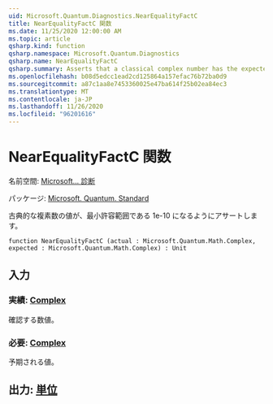 ```yaml
---
uid: Microsoft.Quantum.Diagnostics.NearEqualityFactC
title: NearEqualityFactC 関数
ms.date: 11/25/2020 12:00:00 AM
ms.topic: article
qsharp.kind: function
qsharp.namespace: Microsoft.Quantum.Diagnostics
qsharp.name: NearEqualityFactC
qsharp.summary: Asserts that a classical complex number has the expected value up to a small tolerance of 1e-10.
ms.openlocfilehash: b08d5edcc1ead2cd125864a157efac76b72ba0d9
ms.sourcegitcommit: a87c1aa8e7453360025e47ba614f25b02ea84ec3
ms.translationtype: MT
ms.contentlocale: ja-JP
ms.lasthandoff: 11/26/2020
ms.locfileid: "96201616"
---
```

# <a name="nearequalityfactc-function"></a>NearEqualityFactC 関数

名前空間: [Microsoft... 診断](xref:Microsoft.Quantum.Diagnostics)

パッケージ: [Microsoft. Quantum. Standard](https://nuget.org/packages/Microsoft.Quantum.Standard)


古典的な複素数の値が、最小許容範囲である 1e-10 になるようにアサートします。

```qsharp
function NearEqualityFactC (actual : Microsoft.Quantum.Math.Complex, expected : Microsoft.Quantum.Math.Complex) : Unit
```


## <a name="input"></a>入力

### <a name="actual--complex"></a>実績: [Complex](xref:Microsoft.Quantum.Math.Complex)

確認する数値。


### <a name="expected--complex"></a>必要: [Complex](xref:Microsoft.Quantum.Math.Complex)

予期される値。



## <a name="output--unit"></a>出力: [単位](xref:microsoft.quantum.lang-ref.unit)

